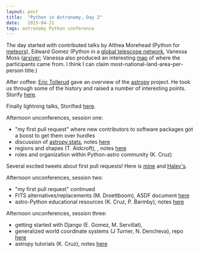 ```yaml
---
layout: post
title:  "Python in Astronomy, Day 2"
date:   2015-04-21
tags: astronomy Python conference
---
```


The day started with contributed talks by Althea Morehead (Python for [meteors](http://www.nasa.gov/offices/meo/home/)), Edward Gomez (Python in a [global telescope network](http://lcogt.net/),
Vanessa Moss ([arxiver](https://arxiver.wordpress.com/); Vanessa also produced an interesting [map](http://www.physics.usyd.edu.au/~vmoss/jobvis/index_pia.html) of where the participants came from. I think I can claim most-national-land-area-per-person title.)


After coffee: [Eric Tollerud](http://www.astro.yale.edu/etollerud/) gave an overview of the [astropy](http://astropy.org) project.
He took us through some of the history and raised a number of interesting points. Storify [here](https://storify.com/PBarmby/astropy-talk-by-e-tollerud).

Finally lightning talks, Storified [here](https://storify.com/PBarmby/python-in-astronomy-day-2-lightning-talks).

Afternoon unconferences, session one:

* "my first pull request" where new contributors to software packages got a boost to get them over hurdles
* discussion of [astropy.stats](http://docs.astropy.org/en/v1.0.2/stats/index.html), notes [here](https://t.co/ZWpbxbV39P)
* regions and shapes (T. Aldcroft), , notes [here](https://t.co/cB9mopuG3S)
* roles and organization within Python-astro community (K. Cruz)

Several excited tweets about first pull requests! Here is [mine](https://github.com/astrofrog/wcsaxes/pull/158) and [Haley's](https://t.co/AUG9XKf1ss).

Afternoon unconferences, session two:

* "my first pull request" continued
* FITS alternatives/replacements (M. Droettboom), ASDF document [here](http://asdf-standard.readthedocs.org/en/latest/)
* astro-Python educational resources (K. Cruz, P. Barmby), notes [here](https://docs.google.com/document/d/16C2zZ96A8pX6f_-cRyIPjW7MfGwH7B9J7CX9pO6fCwk/edit)

Afternoon unconferences, session three:

* getting started with Django (E. Gomez, M. Servillat), 
* generalized world coordinate systems (J Turner, N. Dencheva), repo [here](https://github.com/spacetelescope/gwcs)
* astropy tutorials (K. Cruz), notes [here](https://docs.google.com/document/d/1tizh-wTiZX4fVtotFURuxfMNx3T-nonv0m-G-2SW2nM/edit)
